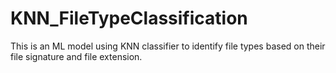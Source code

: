 # KNN_FileTypeClassification
This is an ML model using KNN classifier to identify file types based on their file signature and file extension.
